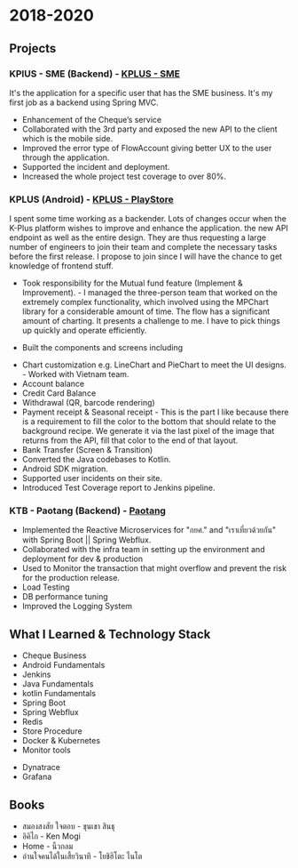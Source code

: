 # 2018-2020

## Projects

### KPlUS - SME (Backend) - [KPLUS - SME](https://www.kasikornbank.com/th/business/sme/digital-banking/pages/kplus_sme.aspx)

It's the application for a specific user that has the SME business. It's my first job as a backend using Spring MVC.

* Enhancement of the Cheque’s service 
* Collaborated with the 3rd party and exposed the new API to the client which is the mobile side. 
* Improved the error type of FlowAccount giving better UX to the user through the application. 
* Supported the incident and deployment.
* Increased the whole project test coverage to over 80%.

### KPLUS (Android) - [KPLUS - PlayStore](https://play.google.com/store/apps/details?id=com.kasikorn.retail.mbanking.wap&hl=th)

I spent some time working as a backender. Lots of changes occur when the K-Plus platform wishes to improve and enhance the application. the new API endpoint as well as the entire design. They are thus requesting a large number of engineers to join their team and complete the necessary tasks before the first release. I propose to join since I will have the chance to get knowledge of frontend stuff.

* Took responsibility for the Mutual fund feature (Implement & Improvement). - I managed the three-person team that worked on the extremely complex functionality, which involved using the MPChart library for a considerable amount of time. The flow has a significant amount of charting. It presents a challenge to me. I have to pick things up quickly and operate efficiently.

* Built the components and screens including
 - Chart customization e.g. LineChart and PieChart to meet the UI designs. - Worked with Vietnam team.
 - Account balance
 - Credit Card Balance
 - Withdrawal (QR, barcode rendering)
 - Payment receipt & Seasonal receipt - This is the part I like because there is a requirement to fill the color to the bottom that should relate to the background recipe. We generate it via the last pixel of the image that returns from the API, fill that color to the end of that layout.
 - Bank Transfer (Screen & Transition)
 - Converted the Java codebases to Kotlin.
 - Android SDK migration.
 - Supported user incidents on their site.
 - Introduced Test Coverage report to Jenkins pipeline.

### KTB - Paotang (Backend) - [Paotang](https://krungthai.com/th/content/personal/paotang)

* Implemented the Reactive Microservices for "กยศ." and "เราเที่ยวด้วยกัน" with Spring Boot || Spring Webflux.
* Collaborated with the infra team in setting up the environment and deployment for dev & production
* Used to Monitor the transaction that might overflow and prevent the risk for the production release.
* Load Testing
* DB performance tuning
* Improved the Logging System

## What I Learned & Technology Stack
* Cheque Business
* Android Fundamentals
* Jenkins
* Java Fundamentals
* kotlin Fundamentals
* Spring Boot
* Spring Webflux
* Redis
* Store Procedure
* Docker & Kubernetes
* Monitor tools
 - Dynatrace
 - Grafana

## Books
* สมองสงสัย ใจตอบ - ขุนเขา สินธุ
* อิคิไก - Ken Mogi
* Home - นิ้วกลม
* อ่านใจคนได้ในเสี้ยวินาที - โยชิฮิโตะ ไนโต